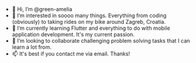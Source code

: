 - 👋 Hi, I’m @green-amelia
- 👀 I’m interested in soooo many things. Everything from coding (obviously) to taking rides on my bike around Zagreb, Croatia. 
- 🌱 I’m currently learning Flutter and everything to do with mobile application development. It's my current passion.
- 💞️ I’m looking to collaborate challenging problem solving tasks that I can learn a lot from.
- 📫 It's best if you contact me via email. Thanks!

